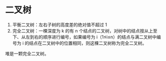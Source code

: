 # 二叉树

1. 平衡二叉树：左右子树的高度差的绝对值不超过 1
2. 完全二叉树：一棵深度为 k 的有 n 个结点的二叉树，对树中的结点按从上至下、从左到右的顺序进行编号，如果编号为 i（1≤i≤n）的结点与满二叉树中编号为 i 的结点在二叉树中的位置相同，则这棵二叉树称为完全二叉树。

堆是一颗完全二叉树。

